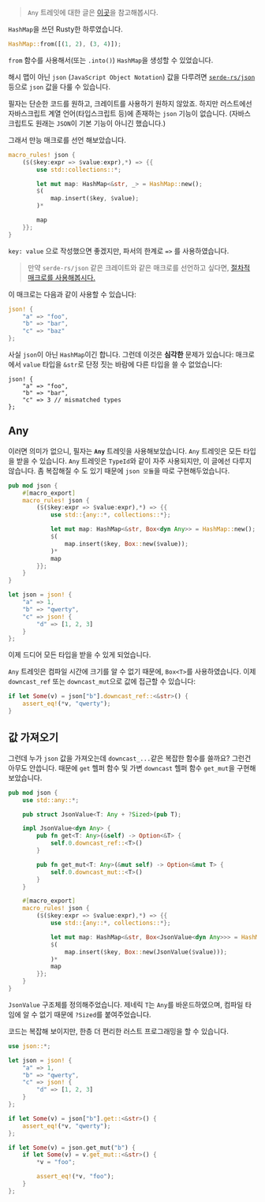 > `Any` 트레잇에 대한 글은 [이곳](https://ky0422.tistory.com/15)을 참고해봅시다.

`HashMap`을 쓰던 Rusty한 하루였습니다.

```rust
HashMap::from([(1, 2), (3, 4)]);
```

`from` 함수를 사용해서(또는 `.into()`) `HashMap`을 생성할 수 있었습니다.

해시 맵이 아닌 `json` (`JavaScript Object Notation`) 값을 다루려면 [`serde-rs/json`](https://github.com/serde-rs/json) 등으로 `json` 값을 다룰 수 있습니다.

필자는 단순한 코드를 원하고, 크레이트를 사용하기 원하지 않았죠.
하지만 러스트에선 자바스크립트 계열 언어(타입스크립트 등)에 존재하는 `json` 기능이 없습니다.
(자바스크립트도 원래는 `JSON`이 기본 기능이 아니긴 했습니다.)

그래서 만능 매크로를 선언 해보았습니다.

```rust
macro_rules! json {
    ($($key:expr => $value:expr),*) => {{
        use std::collections::*;

        let mut map: HashMap<&str, _> = HashMap::new();
        $(
            map.insert($key, $value);
        )*

        map
    }};
}
```

`key: value` 으로 작성했으면 좋겠지만, 파서의 한계로 `=>` 를 사용하였습니다.

> 만약 `serde-rs/json` 같은 크레이트와 같은 매크로를 선언하고 싶다면, [절차적 매크로를 사용해봅시다.](https://ky0422.tistory.com/20)

이 매크로는 다음과 같이 사용할 수 있습니다:

```rust
json! {
    "a" => "foo",
    "b" => "bar",
    "c" => "baz"
};
```

사실 `json`이 아닌 `HashMap`이긴 합니다.
그런데 이것은 **심각한** 문제가 있습니다: 매크로에서 `value` 타입을 `&str`로 단정 짓는 바람에 다른 타입을 쓸 수 없었습니다:

```
json! {
    "a" => "foo",
    "b" => "bar",
    "c" => 3 // mismatched types
};
```

## Any

이러면 의미가 없으니, 필자는 **`Any`** 트레잇을 사용해보았습니다.
`Any` 트레잇은 모든 타입을 받을 수 있습니다. `Any` 트레잇은 `TypeId`와 같이 자주 사용되지만, 이 글에선 다루지 않습니다.
좀 복잡해질 수 도 있기 때문에 `json 모듈`을 따로 구현해두었습니다.

```rust
pub mod json {
    #[macro_export]
    macro_rules! json {
        ($($key:expr => $value:expr),*) => {{
            use std::{any::*, collections::*};

            let mut map: HashMap<&str, Box<dyn Any>> = HashMap::new();
            $(
                map.insert($key, Box::new($value));
            )*
            map
        }};
    }
}

let json = json! {
    "a" => 1,
    "b" => "qwerty",
    "c" => json! {
        "d" => [1, 2, 3]
    }
};
```

이제 드디어 모든 타입을 받을 수 있게 되었습니다.

`Any` 트레잇은 컴파일 시간에 크기를 알 수 없기 때문에, `Box<T>`를 사용하였습니다.
이제 `downcast_ref` 또는 `downcast_mut`으로 값에 접근할 수 있습니다:

```rust
if let Some(v) = json["b"].downcast_ref::<&str>() {
    assert_eq!(*v, "qwerty");
}
```

## 값 가져오기

그런데 누가 `json` 값을 가져오는데 `downcast_...`같은 복잡한 함수를 쓸까요? 그런건 아무도 안씁니다.
때문에 `get` 헬퍼 함수 및 가변 `downcast` 헬퍼 함수 `get_mut`을 구현해보았습니다.

```rust
pub mod json {
    use std::any::*;

    pub struct JsonValue<T: Any + ?Sized>(pub T);

    impl JsonValue<dyn Any> {
        pub fn get<T: Any>(&self) -> Option<&T> {
            self.0.downcast_ref::<T>()
        }

        pub fn get_mut<T: Any>(&mut self) -> Option<&mut T> {
            self.0.downcast_mut::<T>()
        }
    }

    #[macro_export]
    macro_rules! json {
        ($($key:expr => $value:expr),*) => {{
            use std::{any::*, collections::*};

            let mut map: HashMap<&str, Box<JsonValue<dyn Any>>> = HashMap::new();
            $(
                map.insert($key, Box::new(JsonValue($value)));
            )*
            map
        }};
    }
}
```

`JsonValue` 구조체를 정의해주었습니다.
제네릭 `T`는 `Any`를 바운드하였으며, 컴파일 타임에 알 수 없기 때문에 `?Sized`를 붙여주었습니다.

코드는 복잡해 보이지만, 한층 더 편리한 러스트 프로그래밍을 할 수 있습니다.

```rust
use json::*;

let json = json! {
    "a" => 1,
    "b" => "qwerty",
    "c" => json! {
        "d" => [1, 2, 3]
    }
};

if let Some(v) = json["b"].get::<&str>() {
    assert_eq!(*v, "qwerty");
};

if let Some(v) = json.get_mut("b") {
    if let Some(v) = v.get_mut::<&str>() {
        *v = "foo";

        assert_eq!(*v, "foo");
    }
};
```
